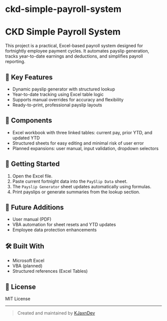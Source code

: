 # ckd-simple-payroll-system
# CKD Simple Payroll System

This project is a practical, Excel-based payroll system designed for fortnightly employee payment cycles. It automates payslip generation, tracks year-to-date earnings and deductions, and simplifies payroll reporting.

## 🔧 Key Features
- Dynamic payslip generator with structured lookup
- Year-to-date tracking using Excel table logic
- Supports manual overrides for accuracy and flexibility
- Ready-to-print, professional payslip layouts

## 📂 Components
- Excel workbook with three linked tables: current pay, prior YTD, and updated YTD
- Structured sheets for easy editing and minimal risk of user error
- Planned expansions: user manual, input validation, dropdown selectors

## 📘 Getting Started
1. Open the Excel file.
2. Paste current fortnight data into the `PaySlip Data` sheet.
3. The `Payslip Generator` sheet updates automatically using formulas.
4. Print payslips or generate summaries from the lookup section.

## 📌 Future Additions
- User manual (PDF)
- VBA automation for sheet resets and YTD updates
- Employee data protection enhancements

## 🛠 Built With
- Microsoft Excel
- VBA (planned)
- Structured references (Excel Tables)

## 🧾 License
MIT License 

---

> Created and maintained by [KJaxnDev](https://github.com/KJaxnDev)


